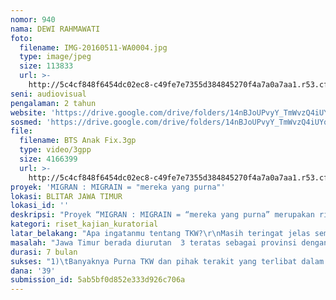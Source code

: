 ```yaml
---
nomor: 940
nama: DEWI RAHMAWATI
foto:
  filename: IMG-20160511-WA0004.jpg
  type: image/jpeg
  size: 113833
  url: >-
    http://5c4cf848f6454dc02ec8-c49fe7e7355d384845270f4a7a0a7aa1.r53.cf2.rackcdn.com/ec91887c-3f44-4699-b1cf-64554b9b83ac/IMG-20160511-WA0004.jpg
seni: audiovisual
pengalaman: 2 tahun
website: 'https://drive.google.com/drive/folders/14nBJoUPvyY_TmWvzQ4iUYqO_Qkj9SkqA'
sosmed: 'https://drive.google.com/drive/folders/14nBJoUPvyY_TmWvzQ4iUYqO_Qkj9SkqA'
file:
  filename: BTS Anak Fix.3gp
  type: video/3gpp
  size: 4166399
  url: >-
    http://5c4cf848f6454dc02ec8-c49fe7e7355d384845270f4a7a0a7aa1.r53.cf2.rackcdn.com/1d79d36c-f78d-4184-80c6-5a6293a0bdeb/BTS%20Anak%20Fix.3gp
proyek: 'MIGRAN : MIGRAIN = "mereka yang purna"'
lokasi: BLITAR JAWA TIMUR
lokasi_id: ''
deskripsi: "Proyek “MIGRAN : MIGRAIN = “mereka yang purna” merupakan riset awal untuk proses penciptaan film ekperimental saya.  Kehidupan TKI terutama TKW memang mengusik hati dan pikiran saya, selain ada pengalaman dari keluarga sendiri, saya begitu penasaran dengan apa yang melatarbelakangi pengambilan keputusan para perempuan di daerah saya untuk menjadi TKI. Walau sebenarnya sudah banyak jawaban akan rasa penasaran itu, tetapi saya masih ingin mencari kemungkinan-kemungkinan lain, temuan-temuan lain, hingga ingin mencari, bagaimana kehidupan mereka setelah PURNA TKW? Bahagia, Sukses, Sejatera, Berkecukupan, atau sebaliknya!!!\r\nRiset visual  ini akan menggunakan media dan metode  “video partispatif” dengan saya datang sebagi seorang fasilitator. Terlepas dari riset, proyek ini bukan hanya menjadi dan memenuhi kebutuhan saya, tetapi proyek ini juga menjadi milik mereka yang purna TKW. Media video menjadi sarana mengajak partisipasi mereka untuk berrefleksi melalui ceritanya dan mengajak semua orang untuk kembali saling merangkul. Proyek ini diawali dengan workshop pembuatan video, sehingga hasil video/film adalah hasil karya mereka yang purna TKW. Bukan pada kualitas indah gambar yang dihasilkan, tetapi bagaimana dalam proses pembuatan video tersebut, mereka mampu mengeluarkan uneg-uneg, rasa sakit, bahagia, harapan, healing agar semua perasaan yang muncul tersebut tetap dirangkul sebagai pembelajaran\r\n"
kategori: riset_kajian_kuratorial
latar_belakang: "Apa ingatanmu tentang TKW?\r\nMasih teringat jelas semuanya, walau saat itu, bahkan sampai saat ini kepalaku masih penuh dengan tanda tanya. Waktu itu, kakak ke 2 ku (laki-laki) memutuskan untuk menjadi TKI Ilegal di Malasiya. Masih teringat, dengan samar kudengar Mamak menangis mendengar cerita bahwa Kakakku harus sembunyi di “joglangan” (lubang di dalam tanah) agar tidak tertangkap oleh petugas migrasi. Masih teringat Mbakyu ku (Istri kakak 1) memutuskan menjadi TKW di Hongkong. Saat itu, muncul tanya, kenapa bukan Masku?? Kan Mbakyu ku harus ngurus anak. Hingga 4 bulan kemudian, Mbakyu ku pulang dengan luka luka lebam di wajah dan tubuhnya. Masih teringat ketika Bulekku di penjara di Malasiya karena berkas-berkas ditahan majikannya sehingga berkasus di Bandara. Belum lagi keponakan ku yang bekerja di HongKong, bahkan seingatku dari SMP sampai sekarang baru pulang dua kali. Ketika pulang pun, keponakan ku pulang sudah dengan style yang berbeda, hingga isu menjadi seorang “Wedok’an Nakal” menyeruak di desa. Itu baru dari lingkunganku. Bagaimana dengan yang lain??? Walau sebenernya masalah itu sudah umum kita dengar! Ya walaupun ada juga TKW/TKI yang sukses.\r\nLalu, bagaimana kehidupan mereka setelah PURNA TKW? Bahagia, Sukses, Sejatera, Berkercukupan, atau sebaliknya!!!\r\n"
masalah: "Jawa Timur berada diurutan  3 teratas sebagai provinsi dengan penyumbang TKI terbesar di Indonesia. Blitar, Tulungagung, Ponorogo dan Malang Selatan menjadi kabupaten dengan  jumlah penduduk yang banyak menjadi TKI, dan sebagian besar perempuan (Tenaga Kerja Wanita/TKW). \r\nLalu, bagaimana kehidupan mereka setelah PURNA TKW? Bahagia, Sukses, Sejatera, Berkecukupan, atau sebaliknya!!!\r\nPulang memiliki usaha warung besar, namun rumah tangga buyar. Bahagia karena kesejateraan terjamin, tetapi anaknya miskin cinta dan kasih sayang. Berkecukupan dan berada, lantas bagaimana peran mereka dalam keluarga & masyarakat, ada pergeseran, penghargaan atau … \r\nKabupaten Blitar angka kasus permasalahan TKI sangat tinggi di antaranya adalah kasus perceraian, penampungan ilegal, kekerasan terhadap TKI, hingga kasus kenakalan remaja yang meningkat karena kurangnya perhatian orang tua yang bekerja di luar negeri. PERTAKINA Blitar (Perkumpulan Tenaga Kerja Purna & Keluarga) sebagai wadah belum memiliki tenaga lebih untuk memfasilitasi dan mengajak PURNA TKW untuk bergabung, untuk saling berrefleksi dan bergotong royong untuk menciptkan eks TKI yang berdaya saing dan mampu mensejahterakan keluarganya & tidak kembali bekerja di luar negeri. Sehingga pembuatan Video Partisipatif ini di buat agar masyarakat PURNA TKW mampu mengeluarkan uneg-unegnya, dan menggugah keterlibatan mereka dalam komunitas PERTAKINA agar lebih berdaya."
durasi: 7 bulan
sukses: "1)\tBanyaknya Purna TKW dan pihak terakit yang terlibat dalam proyek ini\r\n2)\tTerbuatnya sebuah video/film partisipatif sebagai media ajakan untuk merangkul Purna TKW lain dan perempuan yang  ingin menjadi TKW untuk lebih memikirkan kembali keputusannya. Bukan berarti menjadi TKW itu tidak baik.\r\n3)\tBertambahnya Purna TKW yang bergabung dengan Komunitas PERTAKINA sebagai wadah pengembangan diri, sekaligus media promosi karya karya handy craft, kuliner,  produk-produk  anggota PERTAKINA\r\n4)\tPartisipasi & kelegaan mereka dalam mengeluarkan uneg uneg, cerita suka duka, apapun yang ada di hati dan pikiran mereka. Walau memang tidak bisa diukur.\r\n"
dana: '39'
submission_id: 5ab5bf0d852e333d926c706a
---
```

